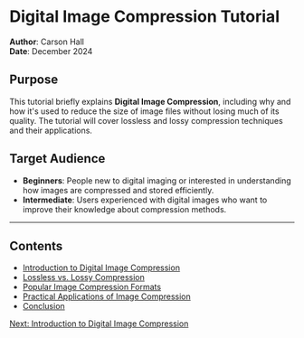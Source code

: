 # Digital Image Compression Tutorial

**Author**: Carson Hall  
**Date**: December 2024  

## Purpose
This tutorial briefly explains **Digital Image Compression**, including why and how it's used to reduce the size of image files without losing much of its quality. The tutorial will cover lossless and lossy compression techniques and their applications.

## Target Audience
- **Beginners**: People new to digital imaging or interested in understanding how images are compressed and stored efficiently.
- **Intermediate**: Users experienced with digital images who want to improve their knowledge about compression methods.

---

## Contents
- [Introduction to Digital Image Compression](Introduction.md)
- [Lossless vs. Lossy Compression](Lossless_vs_LossyCompression.md)
- [Popular Image Compression Formats](Formats.md)
- [Practical Applications of Image Compression](Applications.md)
- [Conclusion](Conclusion.md)

[Next: Introduction to Digital Image Compression](Introduction.md)
